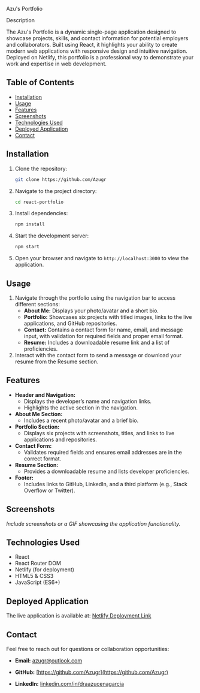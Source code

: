 Azu's Portfolio

Description

The Azu's Portfolio is a dynamic single-page application designed to showcase projects, skills, and contact information for potential employers and collaborators. Built using React, it highlights your ability to create modern web applications with responsive design and intuitive navigation. Deployed on Netlify, this portfolio is a professional way to demonstrate your work and expertise in web development.

## Table of Contents

- [Installation](#installation)
- [Usage](#usage)
- [Features](#features)
- [Screenshots](#screenshots)
- [Technologies Used](#technologies-used)
- [Deployed Application](#deployed-application)
- [Contact](#contact)

## Installation

1. Clone the repository:
   ```bash
   git clone https://github.com/Azugr
   ```
2. Navigate to the project directory:
   ```bash
   cd react-portfolio
   ```
3. Install dependencies:
   ```bash
   npm install
   ```
4. Start the development server:
   ```bash
   npm start
   ```
5. Open your browser and navigate to `http://localhost:3000` to view the application.

## Usage

1. Navigate through the portfolio using the navigation bar to access different sections:
   - **About Me:** Displays your photo/avatar and a short bio.
   - **Portfolio:** Showcases six projects with titled images, links to the live applications, and GitHub repositories.
   - **Contact:** Contains a contact form for name, email, and message input, with validation for required fields and proper email format.
   - **Resume:** Includes a downloadable resume link and a list of proficiencies.
2. Interact with the contact form to send a message or download your resume from the Resume section.

## Features

- **Header and Navigation:**
  - Displays the developer’s name and navigation links.
  - Highlights the active section in the navigation.
- **About Me Section:**
  - Includes a recent photo/avatar and a brief bio.
- **Portfolio Section:**
  - Displays six projects with screenshots, titles, and links to live applications and repositories.
- **Contact Form:**
  - Validates required fields and ensures email addresses are in the correct format.
- **Resume Section:**
  - Provides a downloadable resume and lists developer proficiencies.
- **Footer:**
  - Includes links to GitHub, LinkedIn, and a third platform (e.g., Stack Overflow or Twitter).

## Screenshots

*Include screenshots or a GIF showcasing the application functionality.*

## Technologies Used

- React
- React Router DOM
- Netlify (for deployment)
- HTML5 & CSS3
- JavaScript (ES6+)

## Deployed Application

The live application is available at: [Netlify Deployment Link](insert-your-netlify-link)

## Contact

Feel free to reach out for questions or collaboration opportunities:

- **Email:** [azugr@outlook.com](mailto\:azugr@outlook.com)

- **GitHub:** [https://github.com/Azugr](https://github.com/Azugr)

- **LinkedIn:** [linkedin.com/in/draazucenagarcia](https://linkedin.com/in/draazucenagarcia)


